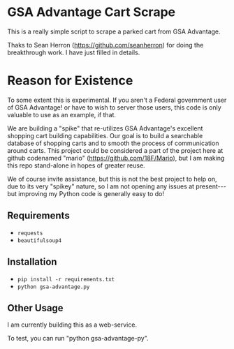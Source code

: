 # GSA Advantage Cart Scrape

This is a really simple script to scrape a parked cart from GSA Advantage.

Thaks to Sean Herron (https://github.com/seanherron) for doing the breakthrough work.  I have just filled in details.

# Reason for Existence

To some extent this is experimental. If you aren't a Federal government user of GSA Advantage! 
or have to wish to server those users, this code is only valuable to use as an example, if that.

We are building a "spike" that re-utilizes GSA Advantage's excellent shopping cart building 
capabilities.  Our goal is to build a searchable database of shopping carts and to smooth 
the process of communication around carts.  This project could be considered a part of the project
here at github codenamed "mario" (https://github.com/18F/Mario), but I am making this repo stand-alone in hopes of greater
reuse.

We of course invite assistance, but this is not the best project to help on, due to its
very "spikey" nature, so I am not opening any issues at present---but improving my Python code
is generally easy to do!

## Requirements
- `requests`
- `beautifulsoup4`


## Installation

- `pip install -r requirements.txt`
- `python gsa-advantage.py`

## Other Usage

I am currently building this as a web-service.

To test, you can run "python gsa-advantage-py".

